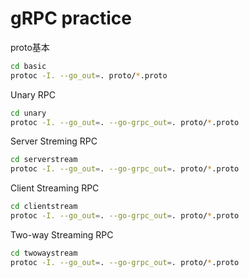 # gRPC practice

proto基本

```sh
cd basic
protoc -I. --go_out=. proto/*.proto
```

Unary RPC

```sh
cd unary
protoc -I. --go_out=. --go-grpc_out=. proto/*.proto
```

Server Streming RPC

```sh
cd serverstream
protoc -I. --go_out=. --go-grpc_out=. proto/*.proto
```

Client Streaming RPC

```sh
cd clientstream
protoc -I. --go_out=. --go-grpc_out=. proto/*.proto
```

Two-way Streaming RPC

```sh
cd twowaystream
protoc -I. --go_out=. --go-grpc_out=. proto/*.proto
```